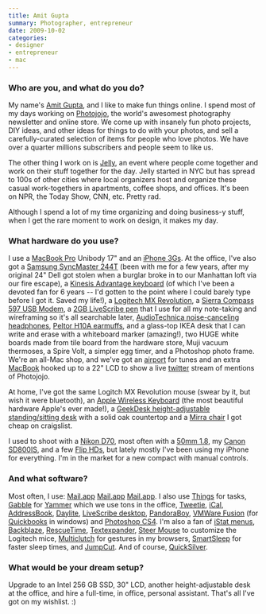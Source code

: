 ```yaml
---
title: Amit Gupta
summary: Photographer, entrepreneur
date: 2009-10-02
categories:
- designer
- entrepreneur
- mac
---
```


### Who are you, and what do you do?

My name's [Amit Gupta](http://www.amitgupta.com/ "Amit's website."), and I like to make fun things online. I spend most of my days working on [Photojojo](http://www.photojojo.com/ "The very popular photography newsletter."), the world's awesomest photography newsletter and online store. We come up with insanely fun photo projects, DIY ideas, and other ideas for things to do with your photos, and sell a carefully-curated selection of items for people who love photos. We have over a quarter millions subscribers and people seem to like us.

The other thing I work on is [Jelly](http://workatjelly.com/ "A Jelly is a casual working event for geeks."), an event where people come together and work on their stuff together for the day. Jelly started in NYC but has spread to 100s of other cities where local organizers host and organize these casual work-togethers in apartments, coffee shops, and offices. It's been on NPR, the Today Show, CNN, etc. Pretty rad.

Although I spend a lot of my time organizing and doing business-y stuff, when I get the rare moment to work on design, it makes my day.

### What hardware do you use?

I use a [MacBook Pro][macbook-pro] Unibody 17" and an [iPhone 3Gs][iphone-3gs]. At the office, I've also got a [Samsung SyncMaster 244T][syncmaster-244t] (been with me for a few years, after my original 24" Dell got stolen when a burglar broke in to our Manhattan loft via our fire escape), a [Kinesis Advantage keyboard][advantage] (of which I've been a devoted fan for 6 years -- I'd gotten to the point where I could barely type before I got it. Saved my life!), a [Logitech MX Revolution][mx-revolution], a [Sierra Compass 597 USB Modem][compass-597], a [2GB LiveScribe pen][pulse-smartpen] that I use for all my note-taking and wireframing so it's all searchable later, [AudioTechnica noise-canceling headphones][ath-anc7b], [Peltor H10A earmuffs][optime-105], and a glass-top IKEA desk that I can write and erase with a whiteboard marker (amazing!), two HUGE white boards made from tile board from the hardware store, Muji vacuum thermoses, a Spire Volt, a simpler egg timer, and a Photoshop photo frame. We're an all-Mac shop, and we've got an [airport][airport-express] for tunes and an extra [MacBook][] hooked up to a 22" LCD to show a live [twitter][] stream of mentions of Photojojo.

At home, I've got the same Logitch MX Revolution mouse (swear by it, but wish it were bluetooth), an [Apple Wireless Keyboard][keyboard] (the most beautiful hardware Apple's ever made!), a [GeekDesk height-adjustable standing/sitting desk][geekdesk] with a solid oak countertop and a [Mirra chair][mirra] I got cheap on craigslist.

I used to shoot with a [Nikon D70][d70], most often with a [50mm 1.8][af-nikkor-50mm-f1.8d], my [Canon SD800IS][powershot-sd800], and a few [Flip HDs][flip-ultra-hd], but lately mostly I've been using my iPhone for everything. I'm in the market for a new compact with manual controls.

### And what software?

Most often, I use: [Mail.app][mail] [Mail.app][mail] [Mail.app][mail]. I also use [Things][] for tasks, [Gabble][] for [Yammer][] which we use tons in the office, [Tweetie][], [iCal][], [AddressBook][address-book], [Daylite][], [LiveScribe desktop][livescribe-desktop], [PandoraBoy][], [VMWare Fusion][vmware-fusion] (for [Quickbooks][] in windows) and [Photoshop CS4][photoshop]. I'm also a fan of [iStat menus][istat-menus], [Backblaze][], [RescueTime][], [Textexpander][], [Steer Mouse][steermouse] to customize the Logitech mice, [Multiclutch][] for gestures in my browsers, [SmartSleep][] for faster sleep times, and [JumpCut][]. And of course, [QuickSilver][].

### What would be your dream setup?

Upgrade to an Intel 256 GB SSD, 30" LCD, another height-adjustable desk at the office, and hire a full-time, in office, personal assistant. That's all I've got on my wishlist. :)

[address-book]: http://web.archive.org/web/20191014200329/https://support.apple.com/en-us/HT201728 "A contacts application included with Mac OS X."
[advantage]: https://kinesis-ergo.com/shop/advantage-for-pc-mac/ "A fancy ergonomic keyboard."
[af-nikkor-50mm-f1.8d]: https://www.nikonusa.com/en/Nikon-Products/Product/Camera-Lenses/2137/AF-NIKKOR-50mm-f%252F1.8D.html "A lens for SLR cameras."
[airport-express]: https://en.wikipedia.org/wiki/AirPort_Express "A small wireless access point."
[ath-anc7b]: http://www.audio-technica.com/en-us/ath-anc7b "Noise-cancelling headphones."
[backblaze]: https://www.backblaze.com/cloud-backup.html "Online backup."
[compass-597]: http://web.archive.org/web/20201121005857/http://www.amazon.com/Compass-597-EVDO-Modem-Sprint/dp/B001HYV6A6/ "A USB device for EVDO access."
[d70]: https://www.nikonusa.com/en/nikon-products/product/dslr-cameras/d70.html "A 6.1 megapixel digital SLR camera."
[daylite]: https://www.marketcircle.com "Business productivity software."
[flip-ultra-hd]: https://en.wikipedia.org/wiki/Flip_Video "A compact HD video recorder."
[gabble]: https://www.macupdate.com/app/mac/31552/gabble "A Mac client for the Yammer messaging platform."
[geekdesk]: https://www.geekdesk.com/ "An electronic, height-adjustable desk."
[ical]: https://en.wikipedia.org/wiki/Calendar_(Apple) "The calendar software included with macOS."
[iphone-3gs]: https://en.wikipedia.org/wiki/IPhone_3GS "A 3 megapixel smartphone."
[istat-menus]: https://bjango.com/mac/istatmenus/ "A collection of Mac OS X menu items for monitoring your system."
[jumpcut]: https://jumpcut.sourceforge.net/ "A clipboard buffer for Mac OS X."
[keyboard]: https://www.apple.com/us/shop/goto/mac/accessories "The keyboard."
[livescribe-desktop]: http://www.livescribe.com/site/echo-setup/ "Software for reading input (notes, audio) from the Pulse smart pen."
[macbook-pro]: https://www.apple.com/macbook-pro/ "A laptop."
[macbook]: https://en.wikipedia.org/wiki/MacBook "A laptop."
[mail]: https://en.wikipedia.org/wiki/Mail_(application) "The default Mac OS X mail client."
[mirra]: https://www.hermanmiller.com/products/seating/office-chairs/mirra-2-chairs/ "An ergonomic work chair."
[multiclutch]: https://github.com/quicklywilliam/multiclutch "Gesture software for Mac OS X."
[mx-revolution]: http://web.archive.org/web/20230224223512/https://www.amazon.com/Logitech-Revolution-Cordless-Laser-Mouse/dp/B000HCT12O "A wireless laser mouse."
[optime-105]: http://web.archive.org/web/20210226150241/http://www.amazon.com/3M-Peltor-H10A-Optime-Earmuff/dp/B00009LI4K "Over the head earmuffs."
[pandoraboy]: https://github.com/jnjosh/PandoraBoy "Mac software for controlling Pandora via hotkeys or the Apple Remote."
[photoshop]: https://www.adobe.com/products/photoshop.html "A bitmap image editor."
[powershot-sd800]: https://www.amazon.com/Canon-PowerShot-Digital-Image-Stabilized-Optical/dp/B000HAOVGM "A 7.1 megapixel compact digital camera."
[pulse-smartpen]: https://en.wikipedia.org/wiki/Pulse_Smartpen#The_Smartpen "A digital pen that stores what you write."
[quickbooks]: http://web.archive.org/web/20230524094339/https://quickbooks.intuit.com/ "Business accounting software for Windows."
[quicksilver]: https://qsapp.com/ "A data manipulator and launcher for the Mac."
[rescuetime]: https://www.rescuetime.com/ "A Web-based time tracking and productivity suite."
[smartsleep]: https://www.jinx.de/SmartSleep.html "A Mac OS X prefpane to give you control over your computer's sleep states."
[steermouse]: https://www.plentycom.jp/en/steermouse/ "A custom Mac mouse driver with extra features."
[syncmaster-244t]: https://www.cnet.com/reviews/samsung-syncmaster-244t-review/ "A 24 inch LCD monitor."
[textexpander]: https://textexpander.com/ "A Mac app for adding custom abbreviations for often-used text."
[things]: https://culturedcode.com/things/ "A task management application for the Mac."
[tweetie]: https://en.wikipedia.org/wiki/Tweetie "A Twitter client for the Mac."
[twitter]: http://web.archive.org/web/20230525035323/https://twitter.com/ "An online micro-blogging platform."
[vmware-fusion]: http://web.archive.org/web/20221223060906/https://www.vmware.com/products/fusion.html "A PC emulator for the Mac."
[yammer]: https://www.yammer.com/ "An enterprise messaging platform."
